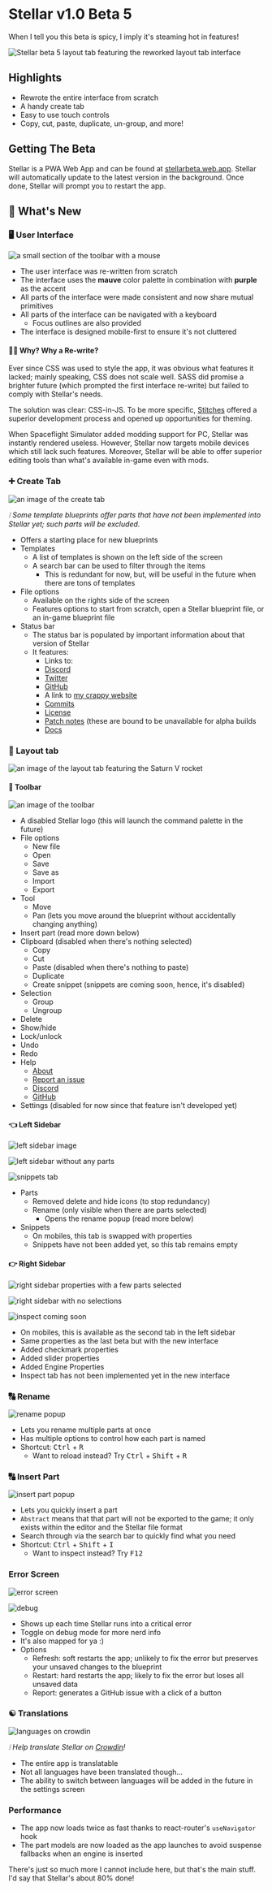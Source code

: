 # Stellar v1.0 Beta 5

When I tell you this beta is spicy, I imply it's steaming hot in features!

![Stellar beta 5 layout tab featuring the reworked layout tab interface](https://i.imgur.com/15TjeQL.png)

## Highlights

- Rewrote the entire interface from scratch
- A handy create tab
- Easy to use touch controls
- Copy, cut, paste, duplicate, un-group, and more!

## Getting The Beta

Stellar is a PWA Web App and can be found at [stellarbeta.web.app](https://setllarbeta.web.app). Stellar will automatically update to the latest version in the background. Once done, Stellar will prompt you to restart the app.

## 🌟 What's New

### 🖥 User Interface

![a small section of the toolbar with a mouse](https://i.imgur.com/yHVm6DM.png)

- The user interface was re-written from scratch
- The interface uses the **mauve** color palette in combination with **purple** as the accent
- All parts of the interface were made consistent and now share mutual primitives
- All parts of the interface can be navigated with a keyboard
  - Focus outlines are also provided
- The interface is designed mobile-first to ensure it's not cluttered

#### 👩‍💻 Why? Why a Re-write?

Ever since CSS was used to style the app, it was obvious what features it lacked; mainly speaking, CSS does not scale well. SASS did promise a brighter future (which prompted the first interface re-write) but failed to comply with Stellar's needs.

The solution was clear: CSS-in-JS. To be more specific, [Stitches](https://stitches.dev/) offered a superior development process and opened up opportunities for theming.

When Spaceflight Simulator added modding support for PC, Stellar was instantly rendered useless. However, Stellar now targets mobile devices which still lack such features. Moreover, Stellar will be able to offer superior editing tools than what's available in-game even with mods.

### ➕ Create Tab

![an image of the create tab](https://i.imgur.com/EmfnuHV.png)

_❕ Some template blueprints offer parts that have not been implemented into Stellar yet; such parts will be excluded._

- Offers a starting place for new blueprints
- Templates
  - A list of templates is shown on the left side of the screen
  - A search bar can be used to filter through the items
    - This is redundant for now, but, will be useful in the future when there are tons of templates
- File options
  - Available on the rights side of the screen
  - Features options to start from scratch, open a Stellar blueprint file, or an in-game blueprint file
- Status bar
  - The status bar is populated by important information about that version of Stellar
  - It features:
    - Links to:
    - [Discord](https://discord.com/invite/nDt7AjGJQH)
    - [Twitter](https://twitter.com/tresabhi_)
    - [GitHub](https://github.com/tresabhi/stellar)
    - A link to [my crappy website](https://tresabhi.github.io/)
    - [Commits](https://github.com/tresabhi/stellar/commits/)
    - [License](https://github.com/tresabhi/stellar/blob/main/LICENSE)
    - [Patch notes](https://tresabhi.github.io/stellar/changelogs/) (these are bound to be unavailable for alpha builds
    - [Docs](https://tresabhi.github.io/stellar/)

### 🚀 Layout tab

![an image of the layout tab featuring the Saturn V rocket](https://i.imgur.com/Xdho7K2.png)

#### 🔧 Toolbar

![an image of the toolbar](https://i.imgur.com/76PHKjt.png)

- A disabled Stellar logo (this will launch the command palette in the future)
- File options
  - New file
  - Open
  - Save
  - Save as
  - Import
  - Export
- Tool
  - Move
  - Pan (lets you move around the blueprint without accidentally changing anything)
- Insert part (read more down below)
- Clipboard (disabled when there's nothing selected)
  - Copy
  - Cut
  - Paste (disabled when there's nothing to paste)
  - Duplicate
  - Create snippet (snippets are coming soon, hence, it's disabled)
- Selection
  - Group
  - Ungroup
- Delete
- Show/hide
- Lock/unlock
- Undo
- Redo
- Help
  - [About](https://tresabhi.github.io/stellar/)
  - [Report an issue](https://github.com/tresabhi/stellar/issues/new/choose)
  - [Discord](https://discord.com/invite/nDt7AjGJQH)
  - [GitHub](https://github.com/tresabhi/stellar/)
- Settings (disabled for now since that feature isn't developed yet)

#### 👈 Left Sidebar

![left sidebar image](https://i.imgur.com/fP5nwcc.png)

![left sidebar without any parts](https://i.imgur.com/YVuX6dj.png)

![snippets tab](https://i.imgur.com/djoxLZj.png)

- Parts
  - Removed delete and hide icons (to stop redundancy)
  - Rename (only visible when there are parts selected)
    - Opens the rename popup (read more below)
- Snippets
  - On mobiles, this tab is swapped with properties
  - Snippets have not been added yet, so this tab remains empty

#### 👉 Right Sidebar

![right sidebar properties with a few parts selected](https://i.imgur.com/8hxWq0i.png)

![right sidebar with no selections](https://i.imgur.com/yxoyAXM.png)

![inspect coming soon](https://i.imgur.com/2VXSd2s.png)

- On mobiles, this is available as the second tab in the left sidebar
- Same properties as the last beta but with the new interface
- Added checkmark properties
- Added slider properties
- Added Engine Properties
- Inspect tab has not been implemented yet in the new interface

### 🔠 Rename

![rename popup](https://i.imgur.com/lhQry7h.png)

- Lets you rename multiple parts at once
- Has multiple options to control how each part is named
- Shortcut: <kbd>Ctrl</kbd> + <kbd>R</kbd>
  - Want to reload instead? Try <kbd>Ctrl</kbd> + <kbd>Shift</kbd> + <kbd>R</kbd>

### 🔠 Insert Part

![insert part popup](https://i.imgur.com/pzevLBM.png)

- Lets you quickly insert a part
- `Abstract` means that that part will not be exported to the game; it only exists within the editor and the Stellar file format
- Search through via the search bar to quickly find what you need
- Shortcut: <kbd>Ctrl</kbd> + <kbd>Shift</kbd> + <kbd>I</kbd>
  - Want to inspect instead? Try <kbd>F12</kbd>

### Error Screen

![error screen](https://i.imgur.com/SPKfcZm.png)

![debug](https://i.imgur.com/9gLov9T.png)

- Shows up each time Stellar runs into a critical error
- Toggle on debug mode for more nerd info
- It's also mapped for ya :)
- Options
  - Refresh: soft restarts the app; unlikely to fix the error but preserves your unsaved changes to the blueprint
  - Restart: hard restarts the app; likely to fix the error but loses all unsaved data
  - Report: generates a GitHub issue with a click of a button

### ☯ Translations

![languages on crowdin](https://i.imgur.com/IUqcfQu.png)

_❕ Help translate Stellar on [Crowdin](https://crowdin.com/project/stellareditor)!_

- The entire app is translatable
- Not all languages have been translated though...
- The ability to switch between languages will be added in the future in the settings screen

### Performance

- The app now loads twice as fast thanks to react-router's `useNavigator` hook
- The part models are now loaded as the app launches to avoid suspense fallbacks when an engine is inserted

There's just so much more I cannot include here, but that's the main stuff. I'd say that Stellar's about 80% done!

